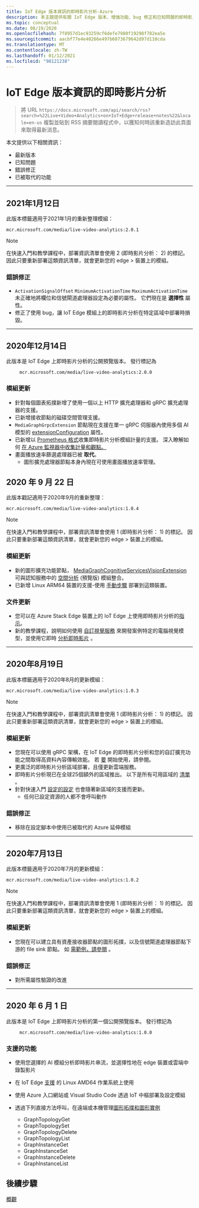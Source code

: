 ```yaml
---
title: IoT Edge 版本資訊的即時影片分析-Azure
description: 本主題提供有關 IoT Edge 版本、增強功能、bug 修正和已知問題的即時影片分析版本資訊。
ms.topic: conceptual
ms.date: 08/19/2020
ms.openlocfilehash: 7f8957d1ec93259cf6defe7980f19298f782ea5e
ms.sourcegitcommit: aacbf77e4e40266e497b6073679642d97d110cda
ms.translationtype: MT
ms.contentlocale: zh-TW
ms.lasthandoff: 01/12/2021
ms.locfileid: "98121238"
---
```

# <a name="live-video-analytics-on-iot-edge-release-notes"></a>IoT Edge 版本資訊的即時影片分析

>將 URL `https://docs.microsoft.com/api/search/rss?search=%22Live+Video+Analytics+on+IoT+Edge+release+notes%22&locale=en-us` 複製並貼到 RSS 摘要閱讀程式中，以獲知何時該重新造訪此頁面來取得最新消息。

本文提供以下相關資訊：

* 最新版本
* 已知問題
* 錯誤修正
* 已被取代的功能

<hr width=100%>

## <a name="january-12-2021"></a>2021年1月12日

此版本標籤適用于2021年1月的重新整理模組：

```
mcr.microsoft.com/media/live-video-analytics:2.0.1
```

> [!NOTE]
> 在快速入門和教學課程中，部署資訊清單會使用 2 (即時影片分析： 2) 的標記。 因此只要重新部署這類資訊清單，就會更新您的 edge > 裝置上的模組。
### <a name="bug-fixes"></a>錯誤修正 

* `ActivationSignalOffset` `MinimumActivationTime` `MaximumActivationTime` 未正確地將欄位和信號閘道處理器設定為必要的屬性。 它們現在是 **選擇性** 屬性。
* 修正了使用 bug，讓 IoT Edge 模組上的即時影片分析在特定區域中部署時損毀。

<hr width=100%>

## <a name="december-14-2020"></a>2020年12月14日
此版本是 IoT Edge 上即時影片分析的公開預覽版本。 發行標記為

```
     mcr.microsoft.com/media/live-video-analytics:2.0.0
```
### <a name="module-updates"></a>模組更新
* 針對每個圖表拓撲新增了使用一個以上 HTTP 擴充處理器和 gRPC 擴充處理器的支援。
* 已新增接收節點的磁碟空間管理支援。
* `MediaGraphGrpcExtension` 節點現在支援在單一 gRPC 伺服器內使用多個 AI 模型的 [extensionConfiguration](grpc-extension-protocol.md) 屬性。
* 已新增以 [Prometheus 格式](https://prometheus.io/docs/practices/naming/)收集即時影片分析模組計量的支援。 深入瞭解如何 [在 Azure 監視器中收集計量和觀點。](monitoring-logging.md#azure-monitor-collection-via-telegraf) 
* 畫面播放速率篩選處理器已被 **取代**。  
    * 圖形擴充處理器節點本身內現在可使用畫面播放速率管理。

## <a name="september-22-2020"></a>2020 年 9 月 22 日

此版本戳記適用于2020年9月的重新整理：

```
mcr.microsoft.com/media/live-video-analytics:1.0.4
```

> [!NOTE]
> 在快速入門和教學課程中，部署資訊清單會使用 1 (即時影片分析： 1) 的標記。 因此只要重新部署這類資訊清單，就會更新您的 edge > 裝置上的模組。

### <a name="module-updates"></a>模組更新

* 新的圖形擴充功能節點， [MediaGraphCognitiveServicesVisionExtension](spatial-analysis-tutorial.md) 可與認知服務中的 [空間分析](/legal/cognitive-services/computer-vision/intro-to-spatial-analysis-public-preview) (預覽版) 模組整合。
* 已新增 Linux ARM64 裝置的支援-使用 [手動步驟](deploy-iot-edge-device.md) 部署到這類裝置。

### <a name="documentation-updates"></a>文件更新

* 您可以在 Azure Stack Edge 裝置上的 IoT Edge 上使用即時影片分析的[指示](deploy-azure-stack-edge-how-to.md)。
* 新的教學課程，說明如何使用 [自訂視覺服務](https://azure.microsoft.com/services/cognitive-services/custom-vision-service/) 來開發案例特定的電腦視覺模型，並使用它即時 [分析即時影片](custom-vision-tutorial.md) 。

<hr width=100%>

## <a name="august-19-2020"></a>2020年8月19日

此版本標籤適用于2020年8月的更新模組：

```
mcr.microsoft.com/media/live-video-analytics:1.0.3
```

> [!NOTE]
> 在快速入門和教學課程中，部署資訊清單會使用 1 (即時影片分析： 1) 的標記。 因此只要重新部署這類資訊清單，就會更新您的 edge > 裝置上的模組。

### <a name="module-updates"></a>模組更新

* 您現在可以使用 gRPC 架構，在 IoT Edge 的即時影片分析和您的自訂擴充功能之間取得高資料內容傳輸效能。 若 [要](analyze-live-video-use-your-grpc-model-quickstart.md) 開始使用，請參閱。
* 更廣泛的即時影片分析區域部署，且僅更新雲端服務。  
* 即時影片分析現已在全球25個額外的區域推出。 以下是所有可用區域的 [清單](https://azure.microsoft.com/global-infrastructure/services/?products=media-services) 。  
* 針對快速入門 [設定的設定](https://aka.ms/lva-edge/setup-resources-for-samples) 也會隨著新區域的支援而更新。
    * 任何已設定資源的人都不會呼叫動作

### <a name="bug-fixes"></a>錯誤修正 

* 移除在設定腳本中使用已被取代的 Azure 延伸模組

<hr width=100%>

## <a name="july-13-2020"></a>2020年7月13日

此版本標籤適用于2020年7月的更新模組：

```
mcr.microsoft.com/media/live-video-analytics:1.0.2
```

> [!NOTE]
> 在快速入門和教學課程中，部署資訊清單會使用 1 (即時影片分析： 1) 的標記。 因此只要重新部署這類資訊清單，就會更新您的 edge > 裝置上的模組。

### <a name="module-updates"></a>模組更新

* 您現在可以建立具有資產接收器節點的圖形拓撲，以及信號閘道處理器節點下游的 file sink 節點。 如 [需範例，請參閱](https://github.com/Azure/live-video-analytics/tree/master/MediaGraph/topologies/evr-motion-assets-files) 。

### <a name="bug-fixes"></a>錯誤修正

* 對所需屬性驗證的改進

<hr width=100%>

## <a name="june-1-2020"></a>2020 年 6 月 1 日

此版本是 IoT Edge 上即時影片分析的第一個公開預覽版本。 發行標記為

```
     mcr.microsoft.com/media/live-video-analytics:1.0.0
```

### <a name="supported-functionalities"></a>支援的功能

* 使用您選擇的 AI 模組分析即時影片串流，並選擇性地在 edge 裝置或雲端中錄製影片
* 在 IoT Edge [支援](../../iot-edge/support.md) 的 Linux AMD64 作業系統上使用
* 使用 Azure 入口網站或 Visual Studio Code 透過 IoT 中樞部署及設定模組
* 透過下列直接方法呼叫，在遠端或本機管理[圖形拓撲和圖形實例](media-graph-concept.md#media-graph-topologies-and-instances)

    *   GraphTopologyGet
    *   GraphTopologySet
    *   GraphTopologyDelete
    *   GraphTopologyList
    *   GraphInstanceGet
    *   GraphInstanceSet
    *   GraphInstanceDelete
    *   GraphInstanceList

## <a name="next-steps"></a>後續步驟

[概觀](overview.md)

